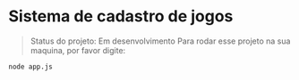 # Sistema de cadastro de jogos
> Status do projeto: Em desenvolvimento
Para rodar esse projeto na sua maquina, por favor digite:
```
node app.js
```